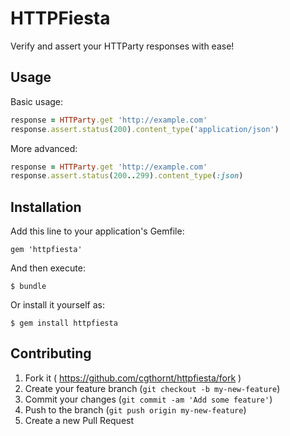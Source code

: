 HTTPFiesta
==========
Verify and assert your HTTParty responses with ease!

## Usage
Basic usage:
```ruby
response = HTTParty.get 'http://example.com'
response.assert.status(200).content_type('application/json')
```

More advanced:
```ruby
response = HTTParty.get 'http://example.com'
response.assert.status(200..299).content_type(:json)
```

## Installation

Add this line to your application's Gemfile:

    gem 'httpfiesta'

And then execute:

    $ bundle

Or install it yourself as:

    $ gem install httpfiesta

## Contributing

1. Fork it ( https://github.com/cgthornt/httpfiesta/fork )
2. Create your feature branch (`git checkout -b my-new-feature`)
3. Commit your changes (`git commit -am 'Add some feature'`)
4. Push to the branch (`git push origin my-new-feature`)
5. Create a new Pull Request
